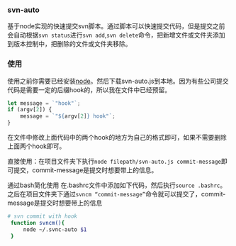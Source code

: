 ### svn-auto
基于node实现的快速提交svn脚本。通过脚本可以快速提交代码，但是提交之前会自动根据`svn status`进行`svn add`,`svn delete`命令，把新增文件或文件夹添加到版本控制中，把删除的文件或文件夹移除。
### 使用
使用之前你需要已经安装[node](https://nodejs.org/en/)。然后下载svn-auto.js到本地。因为有些公司提交代码是需要一定的后缀hook的，所以我在文件中已经预留。
```javascript
let message = `"hook"`;
if (argv[2]) {
    message = `"${argv[2]} hook"`;
}
```
在文件中修改上面代码中的两个hook的地方为自己的格式即可，如果不需要删除上面两个hook即可。

直接使用：在项目文件夹下执行`node filepath/svn-auto.js commit-message`即可提交，commit-message是提交时想要带上的信息。


通过bash简化使用
在.bashrc文件中添加如下代码，然后执行`source .bashrc`。之后在项目文件夹下通过`svncm “commit-message”`命令就可以提交了，commit-message是提交时想要带上的信息
```bash
# svn commit with hook
 function svncm(){
     node ~/.svnc-auto $1
 }
```
